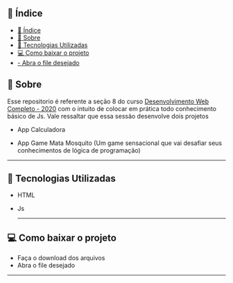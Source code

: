 ## 📜 Índice
- [📜 Índice](#-índice)
- [📝 Sobre](#-sobre)
- [👾 Tecnologias Utilizadas](#-tecnologias-utilizadas)
- [💻 Como baixar o projeto](#-como-baixar-o-projeto)
- [- Abra o file desejado](#--abra-o-file-desejado)

## 📝 Sobre 
Esse repositorio é referente a seção 8 do curso [Desenvolvimento Web Completo - 2020](https://www.udemy.com/course/web-completo/) com o intuito de colocar em prática todo conhecimento básico de Js. Vale ressaltar que essa sessão desenvolve dois projetos 

 - App Calculadora

- App Game Mata Mosquito (Um game sensacional que vai desafiar seus conhecimentos de lógica de programação)

---
## 👾 Tecnologias Utilizadas 
- HTML  
- Js


  ---
## 💻 Como baixar o projeto 
- Faça o download dos arquivos
- Abra o file desejado 
---
